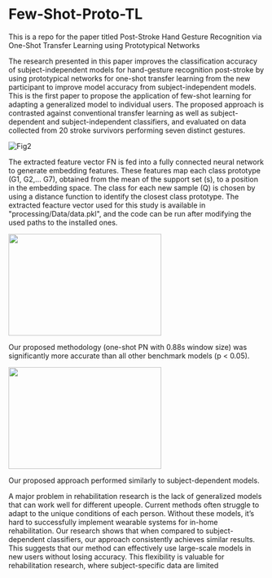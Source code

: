 # Few-Shot-Proto-TL
This is a repo for the paper titled Post-Stroke Hand Gesture Recognition via One-Shot Transfer Learning using Prototypical Networks

The research presented in this paper improves the classification accuracy of subject-independent models for hand-gesture recognition post-stroke by using prototypical networks for one-shot transfer learning from the new participant to improve model accuracy from subject-independent models. This is the first paper to propose the application of few-shot learning for adapting a generalized model to individual users. The proposed approach is contrasted against conventional transfer learning as well as subject-dependent and subject-independent classifiers, and evaluated on data collected from 20 stroke survivors performing seven distinct gestures.

![Fig2](https://github.com/HSarwat/Few-Shot-Proto-TL/assets/58105330/5fa9f65d-fbda-4cf8-b80b-bcb9cff2f637)

The extracted feature vector FN is fed into a fully connected neural network to generate embedding features. These features map each class prototype (G1, G2,... G7), obtained from the mean of the support set (s), to a position in the embedding space. The class for each new sample (Q) is chosen by using a distance function to identify the closest class prototype. The extracted feacture vector used for this study is available in "processing/Data/data.pkl", and the code can be run after modifying the used paths to the installed ones.

<img src="https://github.com/HSarwat/Few-Shot-Proto-TL/assets/58105330/e01d5e96-a1c5-42ca-978f-84ea17cfb206" width="300" height="200"/>

Our proposed methodology (one-shot PN with 0.88s window size) was significantly more accurate than all other benchmark models (p < 0.05).

<img src="https://github.com/HSarwat/Few-Shot-Proto-TL/assets/58105330/d89925c8-c70a-426f-be1e-0fc54ff38b07" width="300" height="200"/>


Our proposed approach performed similarly to subject-dependent models.

A major problem in rehabilitation research is the lack of generalized models that can work well for different upeople. Current methods often struggle to adapt to the unique conditions of each person. Without these models, it’s hard to successfully implement wearable systems for in-home rehabilitation. Our research shows that when compared to subject-dependent classifiers, our approach consistently achieves similar results. This suggests that our method can effectively use large-scale models in new users without losing accuracy. This flexibility is valuable for rehabilitation research, where subject-specific data are limited
